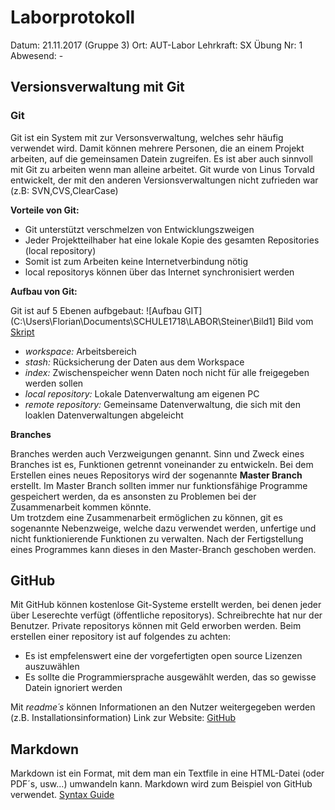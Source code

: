  
# **Laborprotokoll**

Datum: 21.11.2017 (Gruppe 3)
Ort: AUT-Labor
Lehrkraft: SX
Übung Nr: 1
Abwesend: -

## **Versionsverwaltung mit Git**

### **Git**

Git ist ein System mit zur Versonsverwaltung, welches sehr häufig verwendet wird. Damit können mehrere Personen,
die an einem Projekt arbeiten, auf die gemeinsamen Datein zugreifen. Es ist aber auch sinnvoll mit Git zu arbeiten
wenn man alleine arbeitet. Git wurde von Linus Torvald entwickelt, der mit den anderen Versionsverwaltungen nicht 
zufrieden war (z.B: SVN,CVS,ClearCase)

**Vorteile von Git:**

* Git unterstützt verschmelzen von Entwicklungszweigen
* Jeder Projektteilhaber hat eine lokale Kopie des gesamten Repositories (local repository)
* Somit ist zum Arbeiten keine Internetverbindung nötig
* local repositorys können über das Internet synchronisiert werden

**Aufbau von Git:**

Git ist auf 5 Ebenen aufbgebaut:
![Aufbau GIT](C:\Users\Florian\Documents\SCHULE1718\LABOR\Steiner\Bild1]
Bild vom [Skript](https://www.htl-mechatronik.at/e-books/sx/html/git/git.html#(4))
* *workspace:* Arbeitsbereich
* *stash:* Rücksicherung der Daten aus dem Workspace
* *index:* Zwischenspeicher wenn Daten noch nicht für alle freigegeben werden sollen
* *local repository:* Lokale Datenverwaltung am eigenen PC
* *remote repository:* Gemeinsame Datenverwaltung, die sich mit den loaklen Datenverwaltungen abgeleicht

**Branches**

Branches werden auch Verzweigungen genannt. Sinn und Zweck eines Branches ist es, Funktionen getrennt voneinander zu entwickeln. Bei dem Erstellen eines neues Repositorys wird der sogenannte **Master Branch** erstellt. Im Master Branch sollten immer nur funktionsfähige Programme gespeichert werden, da es ansonsten zu Problemen bei der Zusammenarbeit kommen könnte.  
Um trotzdem eine Zusammenarbeit ermöglichen zu können, git es sogenannte Nebenzweige, welche dazu verwendet werden, unfertige und nicht funktionierende Funktionen zu verwalten. Nach der Fertigstellung eines Programmes kann dieses in den Master-Branch geschoben werden.


## **GitHub**

Mit GitHub können kostenlose Git-Systeme erstellt werden, bei denen jeder über Leserechte verfügt (öffentliche repositorys).
Schreibrechte hat nur der Benutzer. Private repositorys können mit Geld erworben werden. Beim erstellen einer repository 
ist auf folgendes zu achten:
* Es ist empfelenswert eine der vorgefertigten open source Lizenzen auszuwählen
* Es sollte die Programmiersprache ausgewählt werden, das so gewisse Datein ignoriert werden

Mit *readme´s* können Informationen an den Nutzer weitergegeben werden (z.B. Installationsinformation)
Link zur Website: [GitHub](https://github.com/)

## **Markdown**

Markdown ist ein Format, mit dem man ein Textfile in eine HTML-Datei (oder PDF´s, usw...)  umwandeln kann. Markdown wird zum Beispiel 
von GitHub verwendet. 
[Syntax Guide](https://guides.github.com/features/mastering-markdown/)

##


